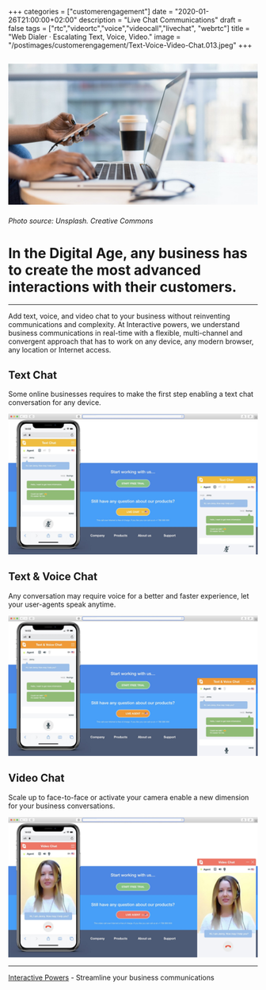 +++
categories = ["customerengagement"]
date = "2020-01-26T21:00:00+02:00"
description = "Live Chat Communications"
draft = false
tags = ["rtc","videortc","voice","videocall","livechat", "webrtc"]
title = "Web Dialer · Escalating Text, Voice, Video."
image = "/postimages/customerengagement/Text-Voice-Video-Chat.013.jpeg"
+++

![training](/postimages/customerengagement/Text-Voice-Video-Chat.013.jpeg)
-----------
###### Photo source: Unsplash. Creative Commons

# In the Digital Age, any business has to create the most advanced interactions with their customers.
--- 

Add text, voice, and video chat to your business without reinventing communications and complexity. At Interactive powers, we understand business communications in real-time with a flexible, multi-channel and convergent approach that has to work on any device, any modern browser, any location or Internet access.

##	Text Chat

Some online businesses requires to make the first step enabling a text chat conversation for any device. 

![Text Chat](/postimages/customerengagement/Text-Voice-Video-Chat.002.jpeg)

##	Text & Voice Chat

Any conversation may require voice for a better and faster experience, let your user-agents speak anytime.

![Text & Voice Chat](/postimages/customerengagement/Text-Voice-Video-Chat.003.jpeg)

##	Video Chat

Scale up to face-to-face or activate your camera enable a new dimension for your business conversations.

![Video Chat](/postimages/customerengagement/Text-Voice-Video-Chat.004.jpeg)

---
[Interactive Powers](http://www.ivrpowers.com/) - Streamline your business communications


